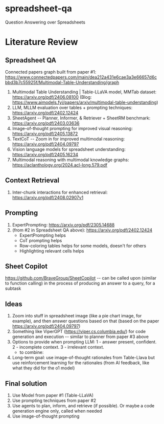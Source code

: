 # spreadsheet-qa
Question Answering over Spreadsheets

# Literature Review

## Spreadsheet QA
Connected papers graph built from paper #1:
https://www.connectedpapers.com/main/dea212a431e6cae3a3e66657d6cbbd3b7c55925f/Multimodal-Table-Understanding/graph

1. Multimodal Table Understanding | Table-LLaVA model, MMTab dataset: https://arxiv.org/pdf/2406.08100 (Blog: https://www.aimodels.fyi/papers/arxiv/multimodal-table-understanding)
2. LLM, MLLM evaluation over tables + prompting techniques: https://arxiv.org/pdf/2402.12424
3. SheetAgent -- Planner, Informer, & Retriever + SheetRM benchmark: https://arxiv.org/pdf/2403.03636
4. Image-of-thought prompting for improved visual reasoning: https://arxiv.org/pdf/2405.13872
5. TextCoT -- Zoom in for improved multimodal reasoning: https://arxiv.org/pdf/2404.09797
6. Vision language models for spreadsheet understanding: https://arxiv.org/pdf/2405.16234
7. Multimodal reasoning with multimodal knowledge graphs: https://aclanthology.org/2024.acl-long.579.pdf

## Context Retrieval
1. Inter-chunk interactions for enhanced retrieval: https://arxiv.org/pdf/2408.02907v1

## Prompting
1. ExpertPrompting: https://arxiv.org/pdf/2305.14688
2. (from #2 in Spreadsheet QA above): https://arxiv.org/pdf/2402.12424
    - ExpertPrompting helps
    - CoT prompting helps
    - Row-coloring tables helps for some models, doesn't for others
    - Highlighting relevant cells helps

## Sheet Copilot
https://github.com/BraveGroup/SheetCopilot -- can be called upon (similar to function calling) in the process of producing an answer to a query, for a subtask

## Ideas
1. Zoom into stuff in spreadsheet image (like a pie chart image, for example), and then answer questions based on that (based on the paper https://arxiv.org/pdf/2404.09797)
2. Something like ViperGPT (https://viper.cs.columbia.edu/) for code generation and execution -- similar to planner from paper #3 above
3. Options to provide when prompting LLM: 1 - answer present, confident. 2 - incomplete context. 3 - irrelevant context.
    - to combine: 
4. Long-term goal: use image-of-thought rationales from Table-Llava but use reinforcement learning for the rationales (from AI feedback, like what they did for the o1 model)


## Final solution
1. Use Model from paper #1 (Table-LLaVA)
2. Use prompting techniques from paper #2
3. Use agents to plan, inform, and retrieve (if possible). Or maybe a code generation engine only, called when needed
4. Use image-of-thought prompting
